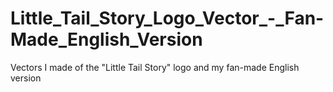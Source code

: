 # Little_Tail_Story_Logo_Vector_-_Fan-Made_English_Version
Vectors I made of the "Little Tail Story" logo and my fan-made English version
